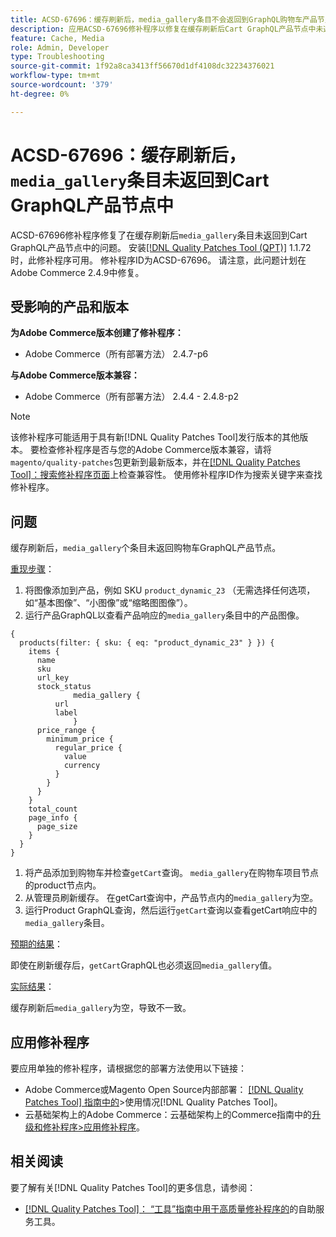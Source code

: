```yaml
---
title: ACSD-67696：缓存刷新后，media_gallery条目不会返回到GraphQL购物车产品节点中
description: 应用ACSD-67696修补程序以修复在缓存刷新后Cart GraphQL产品节点中未返回media_gallery条目的Adobe Commerce问题。
feature: Cache, Media
role: Admin, Developer
type: Troubleshooting
source-git-commit: 1f92a8ca3413ff56670d1df4108dc32234376021
workflow-type: tm+mt
source-wordcount: '379'
ht-degree: 0%

---
```



# ACSD-67696：缓存刷新后，`media_gallery`条目未返回到Cart GraphQL产品节点中

ACSD-67696修补程序修复了在缓存刷新后`media_gallery`条目未返回到Cart GraphQL产品节点中的问题。 安装[[!DNL Quality Patches Tool (QPT)]](/help/tools/quality-patches-tool/quality-patches-tool-to-self-serve-quality-patches.md) 1.1.72时，此修补程序可用。 修补程序ID为ACSD-67696。 请注意，此问题计划在Adobe Commerce 2.4.9中修复。

## 受影响的产品和版本

**为Adobe Commerce版本创建了修补程序：**

* Adobe Commerce（所有部署方法） 2.4.7-p6

**与Adobe Commerce版本兼容：**

* Adobe Commerce（所有部署方法） 2.4.4 - 2.4.8-p2

>[!NOTE]
>
>该修补程序可能适用于具有新[!DNL Quality Patches Tool]发行版本的其他版本。 要检查修补程序是否与您的Adobe Commerce版本兼容，请将`magento/quality-patches`包更新到最新版本，并在[[!DNL Quality Patches Tool]：搜索修补程序页面](https://experienceleague.adobe.com/tools/commerce-quality-patches/index.html)上检查兼容性。 使用修补程序ID作为搜索关键字来查找修补程序。

## 问题

缓存刷新后，`media_gallery`个条目未返回购物车GraphQL产品节点。

<u>重现步骤</u>：

1. 将图像添加到产品，例如 SKU `product_dynamic_23` （无需选择任何选项，如“基本图像”、“小图像”或“缩略图图像”）。
1. 运行产品GraphQL以查看产品响应的`media_gallery`条目中的产品图像。

```
{
  products(filter: { sku: { eq: "product_dynamic_23" } }) {
    items {
      name
      sku
      url_key
      stock_status
			  media_gallery {
          url
          label
			  }
      price_range {
        minimum_price {
          regular_price {
            value
            currency
          }
        }
      }
    }
    total_count
    page_info {
      page_size
    }
  }
}
```

1. 将产品添加到购物车并检查`getCart`查询。 `media_gallery`在购物车项目节点的product节点内。
1. 从管理员刷新缓存。 在getCart查询中，产品节点内的`media_gallery`为空。
1. 运行Product GraphQL查询，然后运行`getCart`查询以查看getCart响应中的`media_gallery`条目。

<u>预期的结果</u>：

即使在刷新缓存后，`getCart`GraphQL也必须返回`media_gallery`值。

<u>实际结果</u>：

缓存刷新后`media_gallery`为空，导致不一致。

## 应用修补程序

要应用单独的修补程序，请根据您的部署方法使用以下链接：

* Adobe Commerce或Magento Open Source内部部署： [[!DNL Quality Patches Tool] 指南中的](/help/tools/quality-patches-tool/usage.md)>使用情况[!DNL Quality Patches Tool]。
* 云基础架构上的Adobe Commerce：云基础架构上的Commerce指南中的[升级和修补程序>应用修补程序](https://experienceleague.adobe.com/docs/commerce-cloud-service/user-guide/develop/upgrade/apply-patches.html)。

## 相关阅读

要了解有关[!DNL Quality Patches Tool]的更多信息，请参阅：

* [[!DNL Quality Patches Tool]： “工具”指南中用于高质量修补程序的](/help/tools/quality-patches-tool/quality-patches-tool-to-self-serve-quality-patches.md)的自助服务工具。
